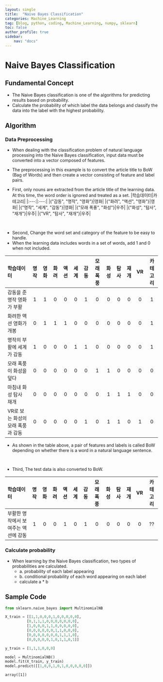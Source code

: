 ```yaml
---
layout: single
title:  "Naive Bayes Classification"
categories: Machine_Learning
tag: [blog, python, coding, Machine_Learning, numpy, sklearn]
toc: false
author_profile: true
sidebar:
    nav: "docs"
---
```


# Naive Bayes Classification

## Fundamental Concept

- The Naive Bayes classification is one of the algorithms for predicting results based on probability.
- Calculate the probability of which label the data belongs and classify the data into the label with the highest probability.

## Algorithm

### Data Preprocessing

- When dealing with the classification problem of natural language processing into the Naive Bayes classification, input data must be converted into a vector composed of features.
- The preprocessing in this example is to convert the article title to BoW (Bag of Words) and then create a vector consisting of feature and label pairs.

- First, only nouns are extracted from the article title of the learning data. At this time, the word order is ignored and treated as a set.
|학습데이터|카테고리|
|:---:|:---:|
|{"감동", "명작", "영화"}|영화|
|{"화려", "액션", "영화"}|영화|
|{"명작", "세계", "감동"}|영화|
|{"모래 폭풍", "화성"}|우주|
|{"화성", "탐사", "재개"}|우주|
|{"VR", "탐사", "재개"}|우주|

<br>

- Second, Change the word set and category of the feature to be easy to handle.
- When the learning data includes words in a set of words, add 1 and 0 when not included.

|학습데이터|명작|영화|화려|액션|세계|감동|모래 폭풍|화성|탐사|재개|VR|카테고리|
|:---|:---:|:---:|:---:|:---:|:---:|:---:|:---:|:---:|:---:|:---:|:---:|:---:|
|감동을 준 명작 영화가 부활|1|1|0|0|0|1|0|0|0|0|0|1|
|화려한 액션 영화가 개봉|0|1|1|1|0|0|0|0|0|0|0|1|
|명작의 부활에 세계가 감동|1|0|0|0|1|1|0|0|0|0|0|1|
|모래 폭풍이 화성을 덮다|0|0|0|0|0|0|1|1|0|0|0|0|
|마침내 화성 탐사 재개|0|0|0|0|0|0|0|1|1|1|0|0|
|VR로 보는 화성의 모래 폭풍과 감동|0|0|0|0|0|1|0|1|1|0|1|0|

- As shown in the table above, a pair of features and labels is called BoW depending on whether there is a word in a natural language sentence.

<br>

- Third, The test data is also converted to BoW.

|학습데이터|명작|영화|화려|액션|세계|감동|모래 폭풍|화성|탐사|재개|VR|카테고리|
|:---|:---:|:---:|:---:|:---:|:---:|:---:|:---:|:---:|:---:|:---:|:---:|:---:|
|부활한 명작에서 보여주는 액션에 감동|1|0|0|1|0|1|0|0|0|0|0|??|

### Calculate probability

- When learning by the Naive Bayes classification, two types of probabilities are calculated.
    - a. probability of each label appearing
    - b. conditional probability of each word appearing on each label
    - calculate a * b

## Sample Code


```python
from sklearn.naive_bayes import MultinomialNB

X_train = [[1,1,0,0,0,1,0,0,0,0,0],
          [0,1,1,1,0,0,0,0,0,0,0],
          [1,0,0,0,1,1,0,0,0,0,0],
          [0,0,0,0,0,0,1,1,0,0,0],
          [0,0,0,0,0,0,0,1,1,1,0],
          [0,0,0,0,0,1,0,1,1,0,1]]

y_train = [1,1,1,0,0,0]

model = MultinomialNB()
model.fit(X_train, y_train)
model.predict([[1,0,0,1,0,1,0,0,0,0,0]])
```




    array([1])


